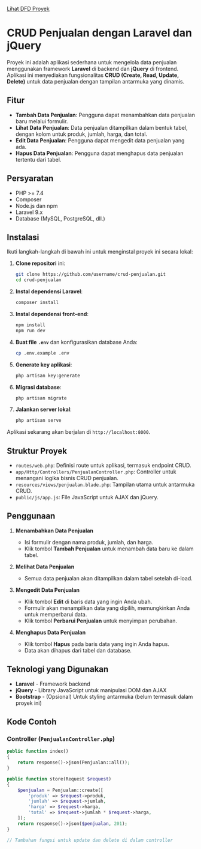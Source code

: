 [Lihat DFD Proyek](./docs/DFD-Penjualan-Barang.pdf)


# CRUD Penjualan dengan Laravel dan jQuery

Proyek ini adalah aplikasi sederhana untuk mengelola data penjualan menggunakan framework **Laravel** di backend dan **jQuery** di frontend. Aplikasi ini menyediakan fungsionalitas **CRUD (Create, Read, Update, Delete)** untuk data penjualan dengan tampilan antarmuka yang dinamis.

## Fitur

- **Tambah Data Penjualan**: Pengguna dapat menambahkan data penjualan baru melalui formulir.
- **Lihat Data Penjualan**: Data penjualan ditampilkan dalam bentuk tabel, dengan kolom untuk produk, jumlah, harga, dan total.
- **Edit Data Penjualan**: Pengguna dapat mengedit data penjualan yang ada.
- **Hapus Data Penjualan**: Pengguna dapat menghapus data penjualan tertentu dari tabel.

## Persyaratan

- PHP >= 7.4
- Composer
- Node.js dan npm
- Laravel 9.x
- Database (MySQL, PostgreSQL, dll.)

## Instalasi

Ikuti langkah-langkah di bawah ini untuk menginstal proyek ini secara lokal:

1. **Clone repositori** ini:

    ```bash
    git clone https://github.com/username/crud-penjualan.git
    cd crud-penjualan
    ```

2. **Instal dependensi Laravel**:

    ```bash
    composer install
    ```

3. **Instal dependensi front-end**:

    ```bash
    npm install
    npm run dev
    ```

4. **Buat file `.env`** dan konfigurasikan database Anda:

    ```bash
    cp .env.example .env
    ```

5. **Generate key aplikasi**:

    ```bash
    php artisan key:generate
    ```

6. **Migrasi database**:

    ```bash
    php artisan migrate
    ```

7. **Jalankan server lokal**:

    ```bash
    php artisan serve
    ```

Aplikasi sekarang akan berjalan di `http://localhost:8000`.

## Struktur Proyek

- `routes/web.php`: Definisi route untuk aplikasi, termasuk endpoint CRUD.
- `app/Http/Controllers/PenjualanController.php`: Controller untuk menangani logika bisnis CRUD penjualan.
- `resources/views/penjualan.blade.php`: Tampilan utama untuk antarmuka CRUD.
- `public/js/app.js`: File JavaScript untuk AJAX dan jQuery.
  
## Penggunaan

1. **Menambahkan Data Penjualan**
   - Isi formulir dengan nama produk, jumlah, dan harga.
   - Klik tombol **Tambah Penjualan** untuk menambah data baru ke dalam tabel.

2. **Melihat Data Penjualan**
   - Semua data penjualan akan ditampilkan dalam tabel setelah di-load.

3. **Mengedit Data Penjualan**
   - Klik tombol **Edit** di baris data yang ingin Anda ubah.
   - Formulir akan menampilkan data yang dipilih, memungkinkan Anda untuk memperbarui data.
   - Klik tombol **Perbarui Penjualan** untuk menyimpan perubahan.

4. **Menghapus Data Penjualan**
   - Klik tombol **Hapus** pada baris data yang ingin Anda hapus.
   - Data akan dihapus dari tabel dan database.

## Teknologi yang Digunakan

- **Laravel** - Framework backend
- **jQuery** - Library JavaScript untuk manipulasi DOM dan AJAX
- **Bootstrap** - (Opsional) Untuk styling antarmuka (belum termasuk dalam proyek ini)

## Kode Contoh

### Controller (`PenjualanController.php`)

```php
public function index()
{
    return response()->json(Penjualan::all());
}

public function store(Request $request)
{
    $penjualan = Penjualan::create([
        'produk' => $request->produk,
        'jumlah' => $request->jumlah,
        'harga' => $request->harga,
        'total' => $request->jumlah * $request->harga,
    ]);
    return response()->json($penjualan, 201);
}

// Tambahan fungsi untuk update dan delete di dalam controller
